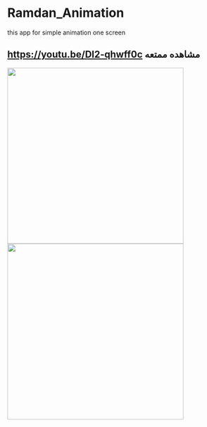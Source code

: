 # Ramdan_Animation
this app for simple animation one screen
## https://youtu.be/DI2-qhwff0c مشاهده ممتعه
<img src ="https://user-images.githubusercontent.com/105106529/226770139-11b700f2-571f-404b-9f6d-a98d6274a229.jpg" width="400" hight="400">
<img src ="https://user-images.githubusercontent.com/105106529/226770167-27075065-497f-4746-bc49-ec38876494be.jpg" width="400" hight="400">



